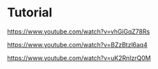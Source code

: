 # Tutorial

https://www.youtube.com/watch?v=vhGiGqZ78Rs

https://www.youtube.com/watch?v=BZzBtzl6aq4

https://www.youtube.com/watch?v=uK2RnIzrQ0M